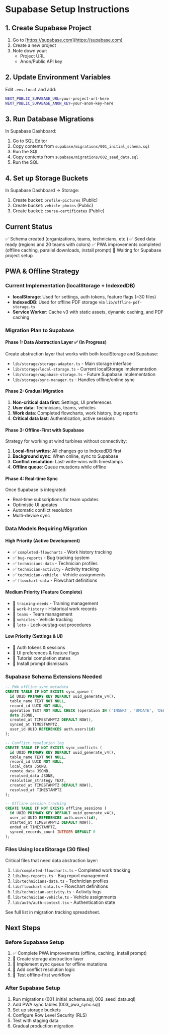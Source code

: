 # Supabase Setup Instructions

## 1. Create Supabase Project

1. Go to [https://supabase.com](https://supabase.com)
2. Create a new project
3. Note down your:
   - Project URL
   - Anon/Public API key

## 2. Update Environment Variables

Edit `.env.local` and add:

```bash
NEXT_PUBLIC_SUPABASE_URL=your-project-url-here
NEXT_PUBLIC_SUPABASE_ANON_KEY=your-anon-key-here
```

## 3. Run Database Migrations

In Supabase Dashboard:
1. Go to SQL Editor
2. Copy contents from `supabase/migrations/001_initial_schema.sql`
3. Run the SQL
4. Copy contents from `supabase/migrations/002_seed_data.sql`
5. Run the SQL

## 4. Set up Storage Buckets

In Supabase Dashboard → Storage:
1. Create bucket: `profile-pictures` (Public)
2. Create bucket: `vehicle-photos` (Public)
3. Create bucket: `course-certificates` (Public)

## Current Status

✅ Schema created (organizations, teams, technicians, etc.)
✅ Seed data ready (regions and 20 teams with colors)
✅ PWA improvements completed (offline caching, parallel downloads, install prompt)
🔄 Waiting for Supabase project setup

## PWA & Offline Strategy

### Current Implementation (localStorage + IndexedDB)
- **localStorage**: Used for settings, auth tokens, feature flags (~30 files)
- **IndexedDB**: Used for offline PDF storage via `lib/offline-pdf-storage.ts`
- **Service Worker**: Cache v3 with static assets, dynamic caching, and PDF caching

### Migration Plan to Supabase

#### Phase 1: Data Abstraction Layer ✅ (In Progress)
Create abstraction layer that works with both localStorage and Supabase:
- `lib/storage/storage-adapter.ts` - Main storage interface
- `lib/storage/local-storage.ts` - Current localStorage implementation
- `lib/storage/supabase-storage.ts` - Future Supabase implementation
- `lib/storage/sync-manager.ts` - Handles offline/online sync

#### Phase 2: Gradual Migration
1. **Non-critical data first**: Settings, UI preferences
2. **User data**: Technicians, teams, vehicles
3. **Work data**: Completed flowcharts, work history, bug reports
4. **Critical data last**: Authentication, active sessions

#### Phase 3: Offline-First with Supabase
Strategy for working at wind turbines without connectivity:
1. **Local-first writes**: All changes go to IndexedDB first
2. **Background sync**: When online, sync to Supabase
3. **Conflict resolution**: Last-write-wins with timestamps
4. **Offline queue**: Queue mutations while offline

#### Phase 4: Real-time Sync
Once Supabase is integrated:
- Real-time subscriptions for team updates
- Optimistic UI updates
- Automatic conflict resolution
- Multi-device sync

### Data Models Requiring Migration

#### High Priority (Active Development)
- ✅ `completed-flowcharts` - Work history tracking
- ✅ `bug-reports` - Bug tracking system
- ✅ `technicians-data` - Technician profiles
- ✅ `technician-activity` - Activity tracking
- ✅ `technician-vehicle` - Vehicle assignments
- ✅ `flowchart-data` - Flowchart definitions

#### Medium Priority (Feature Complete)
- 🔄 `training-needs` - Training management
- 🔄 `work-history` - Historical work records
- 🔄 `teams` - Team management
- 🔄 `vehicles` - Vehicle tracking
- 🔄 `loto` - Lock-out/tag-out procedures

#### Low Priority (Settings & UI)
- 📝 Auth tokens & sessions
- 📝 UI preferences & feature flags
- 📝 Tutorial completion states
- 📝 Install prompt dismissals

### Supabase Schema Extensions Needed

```sql
-- PWA offline sync metadata
CREATE TABLE IF NOT EXISTS sync_queue (
  id UUID PRIMARY KEY DEFAULT uuid_generate_v4(),
  table_name TEXT NOT NULL,
  record_id UUID NOT NULL,
  operation TEXT NOT NULL CHECK (operation IN ('INSERT', 'UPDATE', 'DELETE')),
  data JSONB,
  created_at TIMESTAMPTZ DEFAULT NOW(),
  synced_at TIMESTAMPTZ,
  user_id UUID REFERENCES auth.users(id)
);

-- Conflict resolution log
CREATE TABLE IF NOT EXISTS sync_conflicts (
  id UUID PRIMARY KEY DEFAULT uuid_generate_v4(),
  table_name TEXT NOT NULL,
  record_id UUID NOT NULL,
  local_data JSONB,
  remote_data JSONB,
  resolved_data JSONB,
  resolution_strategy TEXT,
  created_at TIMESTAMPTZ DEFAULT NOW(),
  resolved_at TIMESTAMPTZ
);

-- Offline session tracking
CREATE TABLE IF NOT EXISTS offline_sessions (
  id UUID PRIMARY KEY DEFAULT uuid_generate_v4(),
  user_id UUID REFERENCES auth.users(id),
  started_at TIMESTAMPTZ DEFAULT NOW(),
  ended_at TIMESTAMPTZ,
  synced_records_count INTEGER DEFAULT 0
);
```

### Files Using localStorage (30 files)

Critical files that need data abstraction layer:
1. `lib/completed-flowcharts.ts` - Completed work tracking
2. `lib/bug-reports.ts` - Bug report management
3. `lib/technicians-data.ts` - Technician profiles
4. `lib/flowchart-data.ts` - Flowchart definitions
5. `lib/technician-activity.ts` - Activity logs
6. `lib/technician-vehicle.ts` - Vehicle assignments
7. `lib/auth/auth-context.tsx` - Authentication state

See full list in migration tracking spreadsheet.

## Next Steps

### Before Supabase Setup
1. ✅ Complete PWA improvements (offline, caching, install prompt)
2. 🔄 Create storage abstraction layer
3. 📝 Implement sync queue for offline mutations
4. 📝 Add conflict resolution logic
5. 📝 Test offline-first workflow

### After Supabase Setup
1. Run migrations (001_initial_schema.sql, 002_seed_data.sql)
2. Add PWA sync tables (003_pwa_sync.sql)
3. Set up storage buckets
4. Configure Row Level Security (RLS)
5. Test with staging data
6. Gradual production migration

